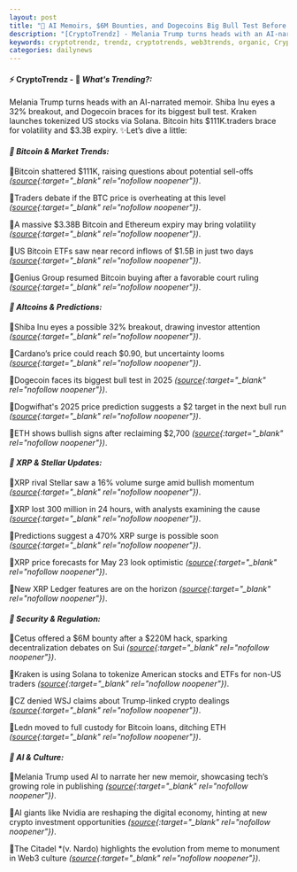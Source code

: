 ```yaml
---
layout: post
title: "🌇 AI Memoirs, $6M Bounties, and Dogecoins Big Bull Test Before Bitcoins Surge"
description: "[CryptoTrendz] - Melania Trump turns heads with an AI-narrated memoir. Shiba Inu eyes a 32% breakout, and Dogecoin braces for its biggest bull test. Kraken launches tokenized US stocks via Solana. Bitcoin hits $111K.traders brace for volatility and $3.3B expiry."
keywords: cryptotrendz, trendz, cryptotrends, web3trends, organic, Crypto, Ethereum, Digital, Bitcoin, BTC, XRP, Stablecoin, Trump, AI
categories: dailynews
---
```


#### ⚡ CryptoTrendz - 📌 *What's Trending?:*

Melania Trump turns heads with an AI-narrated memoir. Shiba Inu eyes a 32% breakout, and Dogecoin braces for its biggest bull test. Kraken launches tokenized US stocks via Solana. Bitcoin hits $111K.traders brace for volatility and $3.3B expiry. ✨Let’s dive a little:


#### *🔖 Bitcoin & Market Trends:*  

🔹Bitcoin shattered $111K, raising questions about potential sell-offs *([source](https://s.avyag.com/6kdc){:target="_blank" rel="nofollow noopener"})*.  

🔹Traders debate if the BTC price is overheating at this level *([source](https://s.avyag.com/f89c){:target="_blank" rel="nofollow noopener"})*.  

🔹A massive $3.38B Bitcoin and Ethereum expiry may bring volatility *([source](https://s.avyag.com/lnyj){:target="_blank" rel="nofollow noopener"})*.  

🔹US Bitcoin ETFs saw near record inflows of $1.5B in just two days *([source](https://s.avyag.com/gzbe){:target="_blank" rel="nofollow noopener"})*.  

🔹Genius Group resumed Bitcoin buying after a favorable court ruling *([source](https://s.avyag.com/qtg7){:target="_blank" rel="nofollow noopener"})*.  

#### *🔖 Altcoins & Predictions:*  

🔹Shiba Inu eyes a possible 32% breakout, drawing investor attention *([source](https://s.avyag.com/idd2){:target="_blank" rel="nofollow noopener"})*.  

🔹Cardano’s price could reach $0.90, but uncertainty looms *([source](https://s.avyag.com/nhim){:target="_blank" rel="nofollow noopener"})*.  

🔹Dogecoin faces its biggest bull test in 2025 *([source](https://s.avyag.com/cpuy){:target="_blank" rel="nofollow noopener"})*.  

🔹Dogwifhat's 2025 price prediction suggests a $2 target in the next bull run *([source](https://s.avyag.com/wncn){:target="_blank" rel="nofollow noopener"})*.  

🔹ETH shows bullish signs after reclaiming $2,700 *([source](https://s.avyag.com/5863){:target="_blank" rel="nofollow noopener"})*.  

#### *🔖 XRP & Stellar Updates:*  

🔹XRP rival Stellar saw a 16% volume surge amid bullish momentum *([source](https://s.avyag.com/ac1d){:target="_blank" rel="nofollow noopener"})*.  

🔹XRP lost 300 million in 24 hours, with analysts examining the cause *([source](https://s.avyag.com/dw57){:target="_blank" rel="nofollow noopener"})*.  

🔹Predictions suggest a 470% XRP surge is possible soon *([source](https://s.avyag.com/vxlr){:target="_blank" rel="nofollow noopener"})*.  

🔹XRP price forecasts for May 23 look optimistic *([source](https://s.avyag.com/23fm){:target="_blank" rel="nofollow noopener"})*.  

🔹New XRP Ledger features are on the horizon *([source](https://s.avyag.com/t0p1){:target="_blank" rel="nofollow noopener"})*.  

#### *🔖 Security & Regulation:*  

🔹Cetus offered a $6M bounty after a $220M hack, sparking decentralization debates on Sui *([source](https://s.avyag.com/xu2n){:target="_blank" rel="nofollow noopener"})*.  

🔹Kraken is using Solana to tokenize American stocks and ETFs for non-US traders *([source](https://s.avyag.com/die4){:target="_blank" rel="nofollow noopener"})*.  

🔹CZ denied WSJ claims about Trump-linked crypto dealings *([source](https://s.avyag.com/cww6){:target="_blank" rel="nofollow noopener"})*.  

🔹Ledn moved to full custody for Bitcoin loans, ditching ETH *([source](https://s.avyag.com/fwwn){:target="_blank" rel="nofollow noopener"})*.  

#### *🔖 AI & Culture:*  

🔹Melania Trump used AI to narrate her new memoir, showcasing tech’s growing role in publishing *([source](https://s.avyag.com/si2p){:target="_blank" rel="nofollow noopener"})*.  

🔹AI giants like Nvidia are reshaping the digital economy, hinting at new crypto investment opportunities *([source](https://s.avyag.com/x5pn){:target="_blank" rel="nofollow noopener"})*.  

🔹The Citadel *(v. Nardo) highlights the evolution from meme to monument in Web3 culture *([source](https://s.avyag.com/mt4v){:target="_blank" rel="nofollow noopener"})*.